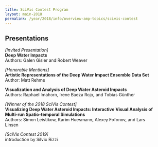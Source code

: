 ```yaml
---
title: SciVis Contest Program
layout: main-2018
permalink: /year/2018/info/overview-amp-topics/scivis-contest
---
```


## Presentations

*[Invited Presentation]*  
**Deep Water Impacts**  
Authors: Galen Gisler and Robert Weaver 

*[Honorable Mentions]*  
**Artistic Representations of the Deep Water Impact Ensemble Data Set**  
Author: Matt Rehme

**Visualization and Analysis of Deep Water Asteroid Impacts**  
Authors: Raphael Imahorn, Irene Baeza Rojo, and Tobias Günther

*[Winner of the 2018 SciVis Contest]*  
**Visualizing Deep Water Asteroid Impacts: Interactive Visual Analysis of Multi-run Spatio-temporal Simulations**  
Authors:  Simon Leistikow, Karim Huesmann, Alexey Fofonov, and Lars Linsen

*[SciVis Contest 2019]*  
introduction by Silvio Rizzi
